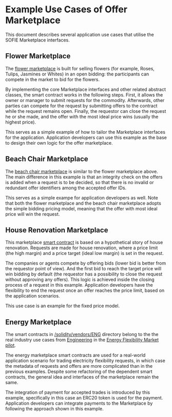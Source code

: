 # Example Use Cases of Offer Marketplace

This document describes several application use cases that utilise the SOFIE Marketplace interfaces.

## Flower Marketplace

The [flower marketplace](../solidity/contracts/FlowerMarketPlace.sol) is built for selling flowers (for example, Roses, Tulips, Jasmines or Whites) in an open bidding: the participants can compete in the market to bid for the flowers.

By implementing the core Marketplace interfaces and other related abstract classes, the smart contract works in the following steps. First, it allows the owner or manager to submit requests for the commodity. Afterwards, other parties can compete for the request by submitting offers to the contract while the request remains open. Finally, the requestor can close the request he or she made, and the offer with the most ideal price wins (usually the highest price). 

This serves as a simple example of how to tailor the Marketplace interfaces for the application. Application developers can use this example as the base to design their own logic for the offer marketplace.

## Beach Chair Marketplace

The [beach chair marketplace](../solidity/contracts/BeachChairMarketPlace.sol) is similar to the flower marketplace above. The main difference in this example is that an integrity check on the offers is added when a request is to be decided, so that there is no invalid or redundant offer identifiers among the accepted offer IDs. 

This serves as a simple exampe for application developers as well. Note that both the flower marketplace and the beach chair marketplace adopts the simple bidding pricing model, meaning that the offer with most ideal price will win the request.

## House Renovation Marketplace

This marketplace [smart contract](../solidity/contracts/HouseRenovationMarketPlace.sol) is based on a hypothetical story of house renovation. Requests are made for house renovation, where a price limit (the high margin) and a price target (ideal low margin) is set in the request.

The companies or agents compete by offering bids (lower bid is better from the requestor point of view). And the first bid to reach the target price will win bidding by default (the requestor has a possibility to close the request without approving any offers). This logic is achieved inside the closing process of a request in this example. Application developers have the flexibility to end the request once an offer reaches the price limit, based on the application scenarios.

This use case is an example for the fixed price model.

## Energy Marketplace

The smart contracts in [/solidity/vendors/ENG](../solidity/vendors/ENG) directory belong to the the real industry use cases from [Engineering](https://engineering.it) in the [Energy Flexibility Market pilot](https://media.voog.com/0000/0042/0957/files/sofie-onepager-energy-exchange_final.pdf). 

The energy marketplace smart contracts are used for a real-world application scenario for trading electricity flexibility requests, in which case the metadata of requests and offers are more complicated than in the previous examples. Despite some refactoring of the dependent smart contracts, the general idea and interfaces of the marketplace remain the same.

The integration of payment for accepted trades is introduced by this example, specifically in this case an ERC20 token is used for the payment. Application developers can integrate payments to the Marketplace by following the approach shown in this example.
